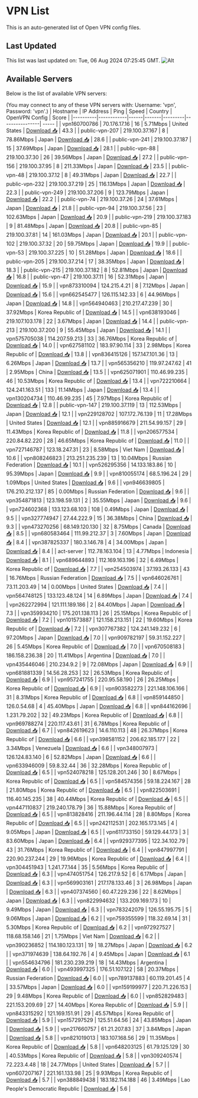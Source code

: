 # VPN List

This is an auto-generated list of Open VPN config files.

## Last Updated

This list was last updated on: Tue, 06 Aug 2024 07:25:45 GMT.
![Alt](https://repobeats.axiom.co/api/embed/186b98318ef1479477931607c1ad7d823f12451f.svg "Repobeats analytics image")

## Available Servers

Below is the list of available VPN servers:

(You may connect to any of these VPN servers with: Username: 'vpn', Password: 'vpn'.)
| Hostname | IP Address | Ping | Speed | Country | OpenVPN Config | Score |
|----------|------------|------|-------|---------|----------------| ----- |
| vpn160700786 | 70.176.17.16 | 16 | 5.71Mbps | United States | [Download 📥](./configs/server_0_US.ovpn) | 43.3 |
| public-vpn-207 | 219.100.37.167 | 8 | 78.86Mbps | Japan | [Download 📥](./configs/server_1_JP.ovpn) | 28.6 |
| public-vpn-241 | 219.100.37.187 | 15 | 37.69Mbps | Japan | [Download 📥](./configs/server_2_JP.ovpn) | 28.1 |
| public-vpn-88 | 219.100.37.30 | 26 | 39.56Mbps | Japan | [Download 📥](./configs/server_3_JP.ovpn) | 27.2 |
| public-vpn-156 | 219.100.37.95 | 8 | 211.33Mbps | Japan | [Download 📥](./configs/server_4_JP.ovpn) | 23.5 |
| public-vpn-48 | 219.100.37.12 | 8 | 49.31Mbps | Japan | [Download 📥](./configs/server_5_JP.ovpn) | 22.7 |
| public-vpn-232 | 219.100.37.219 | 25 | 116.13Mbps | Japan | [Download 📥](./configs/server_6_JP.ovpn) | 22.3 |
| public-vpn-249 | 219.100.37.206 | 9 | 123.79Mbps | Japan | [Download 📥](./configs/server_7_JP.ovpn) | 22.2 |
| public-vpn-74 | 219.100.37.26 | 24 | 37.61Mbps | Japan | [Download 📥](./configs/server_8_JP.ovpn) | 21.8 |
| public-vpn-94 | 219.100.37.56 | 23 | 102.63Mbps | Japan | [Download 📥](./configs/server_9_JP.ovpn) | 20.9 |
| public-vpn-219 | 219.100.37.183 | 9 | 81.48Mbps | Japan | [Download 📥](./configs/server_10_JP.ovpn) | 20.8 |
| public-vpn-85 | 219.100.37.81 | 14 | 161.03Mbps | Japan | [Download 📥](./configs/server_11_JP.ovpn) | 20.1 |
| public-vpn-102 | 219.100.37.32 | 20 | 59.75Mbps | Japan | [Download 📥](./configs/server_12_JP.ovpn) | 19.9 |
| public-vpn-53 | 219.100.37.225 | 10 | 51.28Mbps | Japan | [Download 📥](./configs/server_13_JP.ovpn) | 18.6 |
| public-vpn-205 | 219.100.37.214 | 17 | 38.35Mbps | Japan | [Download 📥](./configs/server_14_JP.ovpn) | 18.3 |
| public-vpn-215 | 219.100.37.182 | 8 | 52.81Mbps | Japan | [Download 📥](./configs/server_15_JP.ovpn) | 16.8 |
| public-vpn-47 | 219.100.37.11 | 16 | 52.31Mbps | Japan | [Download 📥](./configs/server_16_JP.ovpn) | 15.9 |
| vpn873310094 | 124.215.4.21 | 8 | 7.12Mbps | Japan | [Download 📥](./configs/server_17_JP.ovpn) | 15.6 |
| vpn662545477 | 126.115.142.33 | 6 | 44.96Mbps | Japan | [Download 📥](./configs/server_18_JP.ovpn) | 14.8 |
| vpn564940463 | 210.217.47.239 | 30 | 37.92Mbps | Korea Republic of | [Download 📥](./configs/server_19_KR.ovpn) | 14.5 |
| vpn638193046 | 219.107.103.178 | 22 | 3.67Mbps | Japan | [Download 📥](./configs/server_20_JP.ovpn) | 14.4 |
| public-vpn-213 | 219.100.37.200 | 9 | 55.45Mbps | Japan | [Download 📥](./configs/server_21_JP.ovpn) | 14.1 |
| vpn575705038 | 114.207.59.213 | 33 | 36.76Mbps | Korea Republic of | [Download 📥](./configs/server_22_KR.ovpn) | 14.0 |
| vpn627581102 | 183.97.90.114 | 33 | 2.98Mbps | Korea Republic of | [Download 📥](./configs/server_23_KR.ovpn) | 13.8 |
| vpn836415126 | 157.147.101.36 | 13 | 6.26Mbps | Japan | [Download 📥](./configs/server_24_JP.ovpn) | 13.7 |
| vpn565356210 | 119.97.247.62 | 41 | 2.95Mbps | China | [Download 📥](./configs/server_25_CN.ovpn) | 13.5 |
| vpn625071901 | 110.46.99.235 | 46 | 10.53Mbps | Korea Republic of | [Download 📥](./configs/server_26_KR.ovpn) | 13.4 |
| vpn722210664 | 124.241.163.51 | 133 | 11.14Mbps | Japan | [Download 📥](./configs/server_27_JP.ovpn) | 13.4 |
| vpn130204734 | 110.46.99.235 | 45 | 7.97Mbps | Korea Republic of | [Download 📥](./configs/server_28_KR.ovpn) | 12.8 |
| public-vpn-147 | 219.100.37.119 | 13 | 112.53Mbps | Japan | [Download 📥](./configs/server_29_JP.ovpn) | 12.1 |
| vpn229128702 | 107.172.76.139 | 11 | 17.28Mbps | United States | [Download 📥](./configs/server_30_US.ovpn) | 12.1 |
| vpn885916679 | 211.54.99.157 | 29 | 11.43Mbps | Korea Republic of | [Download 📥](./configs/server_31_KR.ovpn) | 11.8 |
| vpn206577534 | 220.84.82.220 | 28 | 46.65Mbps | Korea Republic of | [Download 📥](./configs/server_32_KR.ovpn) | 11.0 |
| vpn727146787 | 123.18.247.31 | 23 | 8.58Mbps | Viet Nam | [Download 📥](./configs/server_33_VN.ovpn) | 10.6 |
| vpn808246823 | 213.251.235.239 | 13 | 10.04Mbps | Russian Federation | [Download 📥](./configs/server_34_RU.ovpn) | 10.1 |
| vpn526295356 | 14.133.183.86 | 10 | 95.39Mbps | Japan | [Download 📥](./configs/server_35_JP.ovpn) | 9.9 |
| vpn810055174 | 68.5.196.24 | 29 | 1.09Mbps | United States | [Download 📥](./configs/server_36_US.ovpn) | 9.6 |
| vpn946639805 | 176.210.212.137 | 85 | 0.00Mbps | Russian Federation | [Download 📥](./configs/server_37_RU.ovpn) | 9.6 |
| vpn354871813 | 123.198.59.131 | 2 | 35.55Mbps | Japan | [Download 📥](./configs/server_38_JP.ovpn) | 9.6 |
| vpn724602368 | 133.123.68.103 | 108 | 0.49Mbps | Japan | [Download 📥](./configs/server_39_JP.ovpn) | 9.5 |
| vpn327774947 | 27.44.222.9 | 15 | 36.38Mbps | China | [Download 📥](./configs/server_40_CN.ovpn) | 9.3 |
| vpn473270256 | 68.149.120.130 | 32 | 8.75Mbps | Canada | [Download 📥](./configs/server_41_CA.ovpn) | 8.5 |
| vpn680583464 | 111.99.212.37 | 3 | 7.60Mbps | Japan | [Download 📥](./configs/server_42_JP.ovpn) | 8.4 |
| vpn387825337 | 180.3.146.78 | 4 | 34.00Mbps | Japan | [Download 📥](./configs/server_43_JP.ovpn) | 8.4 |
| act-server | 112.78.163.104 | 13 | 4.77Mbps | Indonesia | [Download 📥](./configs/server_44_ID.ovpn) | 8.1 |
| vpn689644893 | 112.169.163.196 | 32 | 6.49Mbps | Korea Republic of | [Download 📥](./configs/server_45_KR.ovpn) | 7.7 |
| vpn254503974 | 37.193.26.133 | 43 | 16.76Mbps | Russian Federation | [Download 📥](./configs/server_46_RU.ovpn) | 7.5 |
| vpn646026761 | 73.11.203.49 | 14 | 0.00Mbps | United States | [Download 📥](./configs/server_47_US.ovpn) | 7.4 |
| vpn564748125 | 133.123.48.124 | 14 | 6.89Mbps | Japan | [Download 📥](./configs/server_48_JP.ovpn) | 7.4 |
| vpn262272994 | 121.111.189.186 | 2 | 84.40Mbps | Japan | [Download 📥](./configs/server_49_JP.ovpn) | 7.3 |
| vpn359934210 | 175.201.138.113 | 26 | 25.15Mbps | Korea Republic of | [Download 📥](./configs/server_50_KR.ovpn) | 7.2 |
| vpn101573887 | 121.158.213.151 | 22 | 19.60Mbps | Korea Republic of | [Download 📥](./configs/server_51_KR.ovpn) | 7.2 |
| vpn307767382 | 124.241.149.232 | 6 | 97.20Mbps | Japan | [Download 📥](./configs/server_52_JP.ovpn) | 7.0 |
| vpn909782197 | 59.31.152.227 | 26 | 5.45Mbps | Korea Republic of | [Download 📥](./configs/server_53_KR.ovpn) | 7.0 |
| vpn670508183 | 186.158.236.38 | 20 | 11.41Mbps | Argentina | [Download 📥](./configs/server_54_AR.ovpn) | 7.0 |
| vpn435446046 | 210.234.9.2 | 9 | 72.08Mbps | Japan | [Download 📥](./configs/server_55_JP.ovpn) | 6.9 |
| vpn681881339 | 14.56.28.253 | 32 | 26.53Mbps | Korea Republic of | [Download 📥](./configs/server_56_KR.ovpn) | 6.9 |
| vpn957241755 | 220.95.58.190 | 26 | 26.25Mbps | Korea Republic of | [Download 📥](./configs/server_57_KR.ovpn) | 6.9 |
| vpn903582273 | 221.148.106.166 | 31 | 8.31Mbps | Korea Republic of | [Download 📥](./configs/server_58_KR.ovpn) | 6.8 |
| vpn859144850 | 126.0.54.68 | 4 | 45.40Mbps | Japan | [Download 📥](./configs/server_59_JP.ovpn) | 6.8 |
| vpn844162696 | 1.231.79.202 | 32 | 49.23Mbps | Korea Republic of | [Download 📥](./configs/server_60_KR.ovpn) | 6.8 |
| vpn969788274 | 220.117.43.61 | 31 | 6.78Mbps | Korea Republic of | [Download 📥](./configs/server_61_KR.ovpn) | 6.7 |
| vpn842619623 | 14.6.110.113 | 48 | 26.37Mbps | Korea Republic of | [Download 📥](./configs/server_62_KR.ovpn) | 6.6 |
| vpn398581152 | 206.62.185.177 | 22 | 3.34Mbps | Venezuela | [Download 📥](./configs/server_63_VE.ovpn) | 6.6 |
| vpn348007973 | 126.124.83.140 | 6 | 52.82Mbps | Japan | [Download 📥](./configs/server_64_JP.ovpn) | 6.6 |
| vpn633946009 | 59.8.32.44 | 36 | 32.28Mbps | Korea Republic of | [Download 📥](./configs/server_65_KR.ovpn) | 6.5 |
| vpn524078218 | 125.128.201.246 | 30 | 8.67Mbps | Korea Republic of | [Download 📥](./configs/server_66_KR.ovpn) | 6.5 |
| vpn584574356 | 59.18.224.167 | 28 | 21.80Mbps | Korea Republic of | [Download 📥](./configs/server_67_KR.ovpn) | 6.5 |
| vpn822503691 | 116.40.145.235 | 38 | 40.44Mbps | Korea Republic of | [Download 📥](./configs/server_68_KR.ovpn) | 6.5 |
| vpn447110837 | 219.240.178.79 | 36 | 15.88Mbps | Korea Republic of | [Download 📥](./configs/server_69_KR.ovpn) | 6.5 |
| vpn813828416 | 211.196.44.114 | 28 | 8.80Mbps | Korea Republic of | [Download 📥](./configs/server_70_KR.ovpn) | 6.5 |
| vpn242112531 | 202.165.173.145 | 4 | 9.05Mbps | Japan | [Download 📥](./configs/server_71_JP.ovpn) | 6.5 |
| vpn611733150 | 59.129.44.173 | 3 | 83.60Mbps | Japan | [Download 📥](./configs/server_72_JP.ovpn) | 6.4 |
| vpn929377395 | 122.34.102.79 | 43 | 31.76Mbps | Korea Republic of | [Download 📥](./configs/server_73_KR.ovpn) | 6.4 |
| vpn847997791 | 220.90.237.244 | 29 | 19.96Mbps | Korea Republic of | [Download 📥](./configs/server_74_KR.ovpn) | 6.4 |
| vpn304451943 | 1.241.77.144 | 35 | 5.56Mbps | Korea Republic of | [Download 📥](./configs/server_75_KR.ovpn) | 6.3 |
| vpn474051754 | 126.217.9.52 | 6 | 6.17Mbps | Japan | [Download 📥](./configs/server_76_JP.ovpn) | 6.3 |
| vpn569903161 | 217.178.133.46 | 3 | 26.98Mbps | Japan | [Download 📥](./configs/server_77_JP.ovpn) | 6.3 |
| vpn407374560 | 60.47.229.236 | 22 | 8.62Mbps | Japan | [Download 📥](./configs/server_78_JP.ovpn) | 6.3 |
| vpn822994632 | 133.209.169.173 | 10 | 9.49Mbps | Japan | [Download 📥](./configs/server_79_JP.ovpn) | 6.3 |
| vpn783242079 | 126.55.195.75 | 5 | 9.06Mbps | Japan | [Download 📥](./configs/server_80_JP.ovpn) | 6.2 |
| vpn759355599 | 118.32.69.14 | 31 | 5.30Mbps | Korea Republic of | [Download 📥](./configs/server_81_KR.ovpn) | 6.2 |
| vpn972927527 | 118.68.158.146 | 21 | 1.75Mbps | Viet Nam | [Download 📥](./configs/server_82_VN.ovpn) | 6.2 |
| vpn390236852 | 114.180.123.131 | 19 | 18.27Mbps | Japan | [Download 📥](./configs/server_83_JP.ovpn) | 6.2 |
| vpn371974639 | 138.64.192.76 | 4 | 9.45Mbps | Japan | [Download 📥](./configs/server_84_JP.ovpn) | 6.1 |
| vpn554634796 | 181.230.239.219 | 18 | 14.43Mbps | Argentina | [Download 📥](./configs/server_85_AR.ovpn) | 6.0 |
| vpn493997325 | 176.51.107.122 | 58 | 20.37Mbps | Russian Federation | [Download 📥](./configs/server_86_RU.ovpn) | 6.0 |
| vpn789137883 | 60.119.201.45 | 4 | 33.57Mbps | Japan | [Download 📥](./configs/server_87_JP.ovpn) | 6.0 |
| vpn159199977 | 220.71.226.153 | 29 | 9.48Mbps | Korea Republic of | [Download 📥](./configs/server_88_KR.ovpn) | 6.0 |
| vpn852829483 | 221.153.209.69 | 27 | 14.40Mbps | Korea Republic of | [Download 📥](./configs/server_89_KR.ovpn) | 5.9 |
| vpn843315292 | 121.169.151.91 | 29 | 45.57Mbps | Korea Republic of | [Download 📥](./configs/server_90_KR.ovpn) | 5.9 |
| vpn157297529 | 125.51.64.56 | 24 | 43.85Mbps | Japan | [Download 📥](./configs/server_91_JP.ovpn) | 5.9 |
| vpn217660757 | 61.21.207.83 | 37 | 3.84Mbps | Japan | [Download 📥](./configs/server_92_JP.ovpn) | 5.8 |
| vpn821019013 | 183.107.168.56 | 29 | 11.35Mbps | Korea Republic of | [Download 📥](./configs/server_93_KR.ovpn) | 5.8 |
| vpn648203125 | 61.79.125.129 | 30 | 40.53Mbps | Korea Republic of | [Download 📥](./configs/server_94_KR.ovpn) | 5.8 |
| vpn309240574 | 72.223.4.48 | 18 | 24.77Mbps | United States | [Download 📥](./configs/server_95_US.ovpn) | 5.7 |
| vpn607207167 | 221.161.133.98 | 25 | 9.93Mbps | Korea Republic of | [Download 📥](./configs/server_96_KR.ovpn) | 5.7 |
| vpn388849438 | 183.182.114.188 | 46 | 3.49Mbps | Lao People's Democratic Republic | [Download 📥](./configs/server_97_LA.ovpn) | 5.6 |
